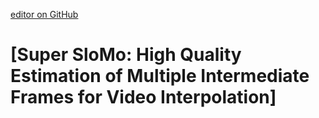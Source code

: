 [editor on GitHub](https://github.com/fsword73/jianyang.github.io/edit/master/VideoProcess.md)

# [Super SloMo: High Quality Estimation of Multiple Intermediate Frames for Video Interpolation]
